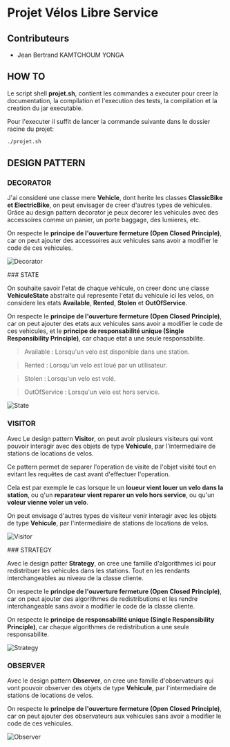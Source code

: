 # Projet Vélos Libre Service

## Contributeurs 

- Jean Bertrand KAMTCHOUM YONGA

## HOW TO

Le script shell **projet.sh**, contient les commandes a executer pour creer la documentation, la compilation et l'execution des tests, la compilation et la creation du jar executable.

Pour l'executer il suffit de lancer la commande suivante dans le dossier racine du projet:

```bash
./projet.sh
``` 

## DESIGN PATTERN

### DECORATOR  

J'ai consideré une classe mere **Vehicle**, dont herite les classes **ClassicBike et ElectricBike**, on peut envisager de creer d'autres types de vehicules.
Grâce au design pattern decorator je peux decorer les vehicules avec des accessoires comme un panier, un porte baggage, des lumieres, etc.

On respecte le **principe de l'ouverture fermeture (Open Closed Principle)**, car on peut ajouter des accessoires aux vehicules sans avoir a modifier le code de ces vehicules.

![Decorator](./design/decorator.png)

### STATE

On souhaite savoir l'etat de chaque vehicule, on creer donc une classe **VehiculeState** abstraite qui represente l'etat du vehicule ici les velos, on considere les etats **Available**, **Rented**, **Stolen** et **OutOfService**.

On respecte le **principe de l'ouverture fermeture (Open Closed Principle)**, car on peut ajouter des etats aux vehicules sans avoir a modifier le code de ces vehicules, et le **principe de responsabilité unique (Single Responsibility Principle)**, car chaque etat a une seule responsabilite.

> Available : Lorsqu'un velo est disponible dans une station.

> Rented : Lorsqu'un velo est loué par un utilisateur.

> Stolen : Lorsqu'un velo est volé.

> OutOfService : Lorsqu'un velo est hors service.

![State](./design/state.png)

### VISITOR 

Avec Le design pattern **Visitor**, on peut avoir plusieurs visiteurs qui vont pouvoir interagir avec des objets de type **Vehicule**, par l'intermediaire de stations de locations de velos.

Ce pattern permet de separer l'operation de visite de l'objet visité tout en evitant les requêtes de cast avant d'effectuer l'operation.

Cela est par exemple le cas lorsque le un **loueur vient louer un velo dans la station**, ou q'un **reparateur vient reparer un velo hors service**, ou qu'un **voleur vienne voler un velo**.

On peut envisage d'autres types de visiteur venir interagir avec les objets de type **Vehicule**, par l'intermediaire de stations de locations de velos.

![Visitor](./design/visitor.png)


### STRATEGY

Avec le design patter **Strategy**, on cree une famille d'algorithmes ici pour redistribuer les vehicules dans les stations. Tout en les rendants interchangeables au niveau de la classe cliente.

On respecte le **principe de l'ouverture fermeture (Open Closed Principle)**, car on peut ajouter des algorithmes de redistributions et les rendre interchangeable sans avoir a modifier le code de la classe cliente.

On respecte le **principe de responsabilité unique (Single Responsibility Principle)**, car chaque algorithmes de redistribution a une seule responsabilite.

![Strategy](./design/strategy.png)

### OBSERVER

Avec le design pattern **Observer**, on cree une famille d'observateurs qui vont pouvoir observer des objets de type **Vehicule**, par l'intermediaire de stations de locations de velos.

On respecte le **principe de l'ouverture fermeture (Open Closed Principle)**, car on peut ajouter des observateurs aux vehicules sans avoir a modifier le code de ces vehicules.

![Observer](./design/observer.png)

